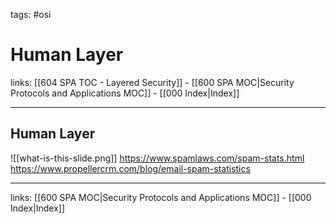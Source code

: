 tags: #osi

# Human Layer

links: [[604 SPA TOC - Layered Security]] - [[600 SPA MOC|Security Protocols and Applications MOC]] - [[000 Index|Index]]

---

## Human Layer

![[what-is-this-slide.png]]
https://www.spamlaws.com/spam-stats.html
https://www.propellercrm.com/blog/email-spam-statistics

---
links: [[600 SPA MOC|Security Protocols and Applications MOC]] - [[000 Index|Index]]